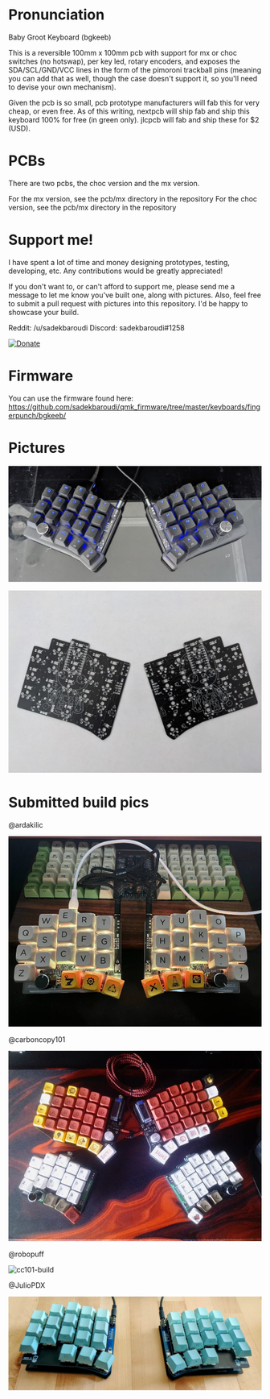 # Pronunciation

Baby Groot Keyboard (bgkeeb)

This is a reversible 100mm x 100mm pcb with support for mx or choc switches (no hotswap), per key led, rotary encoders, and exposes the SDA/SCL/GND/VCC lines in the form of the pimoroni trackball pins (meaning you can add that as well, though the case doesn't support it, so you'll need to devise your own mechanism).

Given the pcb is so small, pcb prototype manufacturers will fab this for very cheap, or even free. As of this writing, nextpcb will ship fab and ship this keyboard 100% for free (in green only). jlcpcb will fab and ship these for $2 (USD).

# PCBs

There are two pcbs, the choc version and the mx version.

For the mx version, see the pcb/mx directory in the repository
For the choc version, see the pcb/mx directory in the repository

# Support me!

I have spent a lot of time and money designing prototypes, testing, developing, etc. Any contributions would be greatly appreciated!

If you don't want to, or can't afford to support me, please send me a message to let me know you've built one, along with pictures. Also, feel free to submit a pull request with pictures into this repository. I'd be happy to showcase your build.

Reddit: /u/sadekbaroudi
Discord: sadekbaroudi#1258

[![Donate](https://img.shields.io/badge/Donate-PayPal-green.svg)](https://www.paypal.com/paypalme/sadekbaroudi)

# Firmware

You can use the firmware found here:
https://github.com/sadekbaroudi/qmk_firmware/tree/master/keyboards/fingerpunch/bgkeeb/

# Pictures

![build](images/build.jpg)

![pcbs](images/pcbs.jpg)

# Submitted build pics

@ardakilic

![ardakilic-build](images/bgkeeb-ardakilic.jpg)

@carboncopy101

![cc101-build](images/bgkeeb-carboncopy101.jpg)

@robopuff

![cc101-build](images/bgkeeb-robopuff.jpg)

@JulioPDX

![juliopdx-build](images/bgkeep-juliopdx.jpg)
